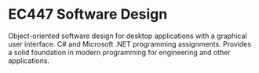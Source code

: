 # EC447 Software Design

Object-oriented software design for desktop applications with a graphical user interface. C# and Microsoft .NET programming assignments. Provides a solid foundation in modern programming for engineering and other applications.
